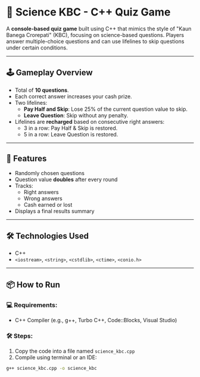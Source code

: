 # 🧠 Science KBC - C++ Quiz Game

A **console-based quiz game** built using C++ that mimics the style of "Kaun Banega Crorepati" (KBC), focusing on science-based questions. Players answer multiple-choice questions and can use lifelines to skip questions under certain conditions.

---

## 🕹️ Gameplay Overview

- Total of **10 questions**.
- Each correct answer increases your cash prize.
- Two lifelines:
  - **Pay Half and Skip**: Lose 25% of the current question value to skip.
  - **Leave Question**: Skip without any penalty.
- Lifelines are **recharged** based on consecutive right answers:
  - 3 in a row: Pay Half & Skip is restored.
  - 5 in a row: Leave Question is restored.

---

## 🧾 Features

- Randomly chosen questions
- Question value **doubles** after every round
- Tracks:
  - Right answers
  - Wrong answers
  - Cash earned or lost
- Displays a final results summary

---

## 🛠️ Technologies Used

- C++
- `<iostream>`, `<string>`, `<cstdlib>`, `<ctime>`, `<conio.h>`

---

## 📦 How to Run

### 💻 Requirements:
- C++ Compiler (e.g., g++, Turbo C++, Code::Blocks, Visual Studio)

### 🛠️ Steps:
1. Copy the code into a file named `science_kbc.cpp`
2. Compile using terminal or an IDE:

```bash
g++ science_kbc.cpp -o science_kbc
